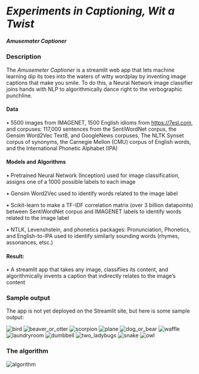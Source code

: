 # _Experiments in Captioning, Wit a Twist_
##### Amusemater Captioner


### Description

The _Amusemeter Captioner_ is a streamlit web app that lets machine learning dip its toes into the waters of witty wordplay by inventing image captions that make you smile. To do this, a Neural Network image classifier joins hands with NLP to algorithmically dance right to the verbographic punchline.

####  Data
• 5500 images from IMAGENET, 1500 English idioms from https://7esl.com, and corpuses: 117,000 sentences from the  SentiWordNet corpus, the Gensim Word2Vec Text8, and GoogleNews corpuses, The NLTK Synset corpus of synonyms, the Carnegie Mellon (CMU) corpus of English words, and the International Phonetic Alphabet (IPA)

#### Models and Algorithms
• Pretrained Neural Network (Inception) used for image classification, assigns one of a 1000 possible labels to each image

• Gensim Word2Vec used to identify words related to the image label

• Scikit-learn to make a TF-IDF correlation matrix (over 3 billion datapoints) between SentiWordNet corpus and IMAGENET labels to identify words related to the image label

• NTLK, Levenshstein, and phonetics packages: Pronunciation, Phonetics, and English-to-IPA used to identify similarly sounding words (rhymes, assonances, etsc.)

#### Result:
• A streamlit app that takes any image, classifiies its content, and algorithmically invents a caption that indirectly relates to the image’s content


### Sample output
The app is not yet deployed on the Streamlit site, but here is some sample output:

![bird](sample_output/bird.png)
![beaver_or_otter](sample_output/beaver_or_otter.png)
![scorpion](sample_output/scorpion.png)
![plane](sample_output/plane.png)
![dog_or_bear](sample_output/dog_or_bear.png)
![waffle](sample_output/waffle.png)
![laundryroom](sample_output/laundryroom.png)
![dumbbell](sample_output/dumbbell.png)
![two_ladybugs](sample_output/two_ladybugs.png)
![snake](sample_output/snake.png)
![owl](sample_output/owl.png)


### The algorithm

![algorithm](algorithm_diagram.png)
